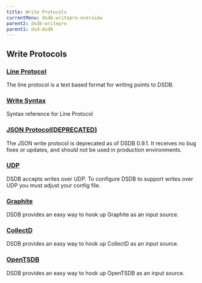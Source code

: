```yaml
---
title: Write Protocols
currentMenu: dsdb-writepro-overview
parent2: dsdb-writepro
parent1: dsd-dsdb
---
```


## Write Protocols

### [Line Protocol](/dsdb//write_protocols/line.md)

The line protocol is a text based format for writing points to DSDB.

### [Write Syntax](/dsdb//write_protocols/write_syntax.md)

Syntax reference for Line Protocol

### [JSON Protocol(DEPRECATED)](/dsdb//write_protocols/json.md)

The JSON write protocol is deprecated as of DSDB 0.9.1.
It receives no bug fixes or updates, and should not be used in production environments.

### [UDP](/dsdb//write_protocols/udp.md)

DSDB accepts writes over UDP.
To configure DSDB to support writes over UDP you must adjust your config file.

### [Graphite](/dsdb//write_protocols/graphite.md)

DSDB provides an easy way to hook up Graphite as an input source.

### [CollectD](/dsdb//write_protocols/collectd.md)

DSDB provides an easy way to hook up CollectD as an input source.

### [OpenTSDB](/dsdb//write_protocols/opentsdb.md)

DSDB provides an easy way to hook up OpenTSDB as an input source.
